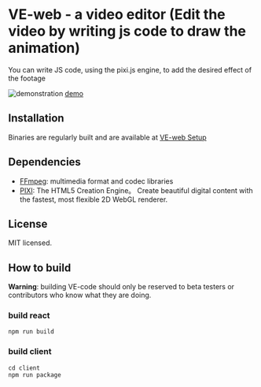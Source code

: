 # VE-web - a video editor (Edit the video by writing js code to draw the animation)

You can write JS code, using the pixi.js engine, to add the desired effect of the footage

![demonstration](./public/demonstration.gif)
[demo](https://prd-bs-oss.oss-cn-shanghai.aliyuncs.com/down/updates/demonstration.gif)

## Installation

Binaries are regularly built and are available at [VE-web Setup](https://prd-bs-oss.oss-cn-shanghai.aliyuncs.com/down/updates/VE-web%20Setup.exe)

## Dependencies

- [FFmpeg](https://www.ffmpeg.org/): multimedia format and codec libraries
- [PIXI](https://pixijs.com/): The HTML5 Creation Engine。
  Create beautiful digital content with the fastest, most flexible 2D WebGL renderer.

## License

MIT licensed.

## How to build

**Warning**: building VE-code should only be reserved to beta testers or contributors who know what they are doing.

### build react

```
npm run build
```

### build client

```
cd client
npm run package
```
